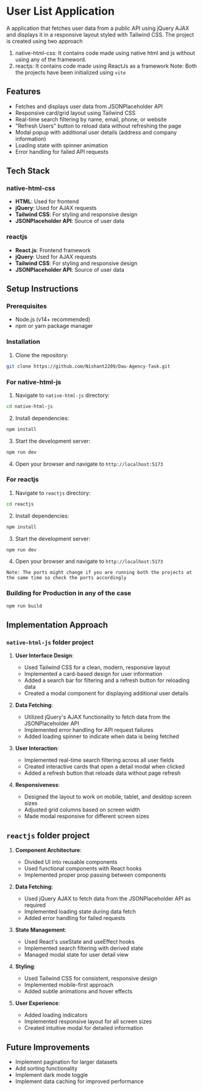 # User List Application

A application that fetches user data from a public API using jQuery AJAX and displays it in a responsive layout styled with Tailwind CSS. The project is created using two approach
1. native-html-css: It contains code made using native html and js without using any of the frameword.
2. reactjs: It contains code made using ReactJs as a framework
Note: Both the projects have been initialized using `vite`

## Features

- Fetches and displays user data from JSONPlaceholder API
- Responsive card/grid layout using Tailwind CSS
- Real-time search filtering by name, email, phone, or website
- "Refresh Users" button to reload data without refreshing the page
- Modal popup with additional user details (address and company information)
- Loading state with spinner animation
- Error handling for failed API requests

## Tech Stack

### native-html-css
- **HTML**: Used for frontend
- **jQuery**: Used for AJAX requests
- **Tailwind CSS**: For styling and responsive design
- **JSONPlaceholder API**: Source of user data

### reactjs

- **React.js**: Frontend framework
- **jQuery**: Used for AJAX requests
- **Tailwind CSS**: For styling and responsive design
- **JSONPlaceholder API**: Source of user data

## Setup Instructions

### Prerequisites

- Node.js (v14+ recommended)
- npm or yarn package manager

### Installation

1. Clone the repository:
```bash
git clone https://github.com/Nishant2209/Dau-Agency-Task.git
```
### For native-html-js

1. Navigate to `native-html-js` directory:
```bash
cd native-html-js
```

2. Install dependencies:
```bash
npm install
```

3. Start the development server:
```bash
npm run dev
```

4. Open your browser and navigate to `http://localhost:5173`

### For reactjs

1. Navigate to `reactjs` directory:
```bash
cd reactjs
```

2. Install dependencies:
```bash
npm install
```

3. Start the development server:
```bash
npm run dev
```

4. Open your browser and navigate to `http://localhost:5173`

```
Note: The ports might change if you are running both the projects at the same time so check the ports accordingly
```

### Building for Production in any of the case

```bash
npm run build
```

## Implementation Approach

### `native-html-js` folder project

1. **User Interface Design**:
   - Used Tailwind CSS for a clean, modern, responsive layout
   - Implemented a card-based design for user information
   - Added a search bar for filtering and a refresh button for reloading data
   - Created a modal component for displaying additional user details

2. **Data Fetching**:
   - Utilized jQuery's AJAX functionality to fetch data from the JSONPlaceholder API
   - Implemented error handling for API request failures
   - Added loading spinner to indicate when data is being fetched

3. **User Interaction**:
   - Implemented real-time search filtering across all user fields
   - Created interactive cards that open a detail modal when clicked
   - Added a refresh button that reloads data without page refresh

4. **Responsiveness**:
   - Designed the layout to work on mobile, tablet, and desktop screen sizes
   - Adjusted grid columns based on screen width
   - Made modal responsive for different screen sizes

## `reactjs` folder project

1. **Component Architecture**:
   - Divided UI into reusable components
   - Used functional components with React hooks
   - Implemented proper prop passing between components

2. **Data Fetching**:
   - Used jQuery AJAX to fetch data from the JSONPlaceholder API as required
   - Implemented loading state during data fetch
   - Added error handling for failed requests

3. **State Management**:
   - Used React's useState and useEffect hooks
   - Implemented search filtering with derived state
   - Managed modal state for user detail view

4. **Styling**:
   - Used Tailwind CSS for consistent, responsive design
   - Implemented mobile-first approach
   - Added subtle animations and hover effects

5. **User Experience**:
   - Added loading indicators
   - Implemented responsive layout for all screen sizes
   - Created intuitive modal for detailed information

## Future Improvements

- Implement pagination for larger datasets
- Add sorting functionality
- Implement dark mode toggle
- Implement data caching for improved performance